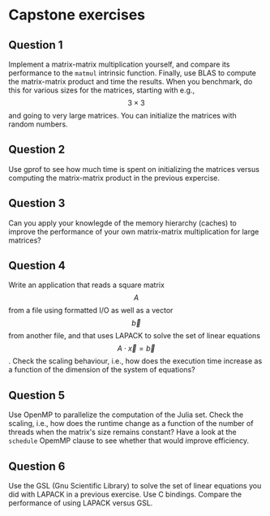 # Capstone exercises

## Question 1

Implement a matrix-matrix multiplication yourself, and compare its performance to the `matmul` intrinsic
function.  Finally, use BLAS to compute the matrix-matrix product and time the results.  When you
benchmark, do this for various sizes for the matrices, starting with e.g., $$3 \times 3$$ and going
to very large matrices.  You can initialize the matrices with random numbers.


## Question 2

Use gprof to see how much time is spent on initializing the matrices versus computing the matrix-matrix
product in the previous expercise.


## Question 3

Can you apply your knowlegde of the memory hierarchy (caches) to improve the performance of your own
matrix-matrix multiplication for large matrices?


## Question 4

Write an application that reads a square matrix $$A$$ from a file using formatted I/O as well as a vector
$$\vec{b}$$ from another file, and that uses LAPACK to solve the set of linear equations
$$A \cdot \vec{x} = \vec{b}$$.  Check the scaling behaviour, i.e., how does the execution time increase
as a function of the dimension of the system of equations?


## Question 5

Use OpenMP to parallelize the computation of the Julia set.  Check the scaling, i.e., how does the
runtime change as a function of the number of threads when the matrix's size remains constant?
Have a look at the `schedule` OpemMP clause to see whether that would improve efficiency.


## Question 6

Use the GSL (Gnu Scientific Library) to solve the set of linear equations you did with LAPACK in
a previous exercise.  Use C bindings.  Compare the performance of using LAPACK versus GSL.
